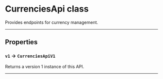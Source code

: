 # CurrenciesApi class

Provides endpoints for currency management.

---
## Properties

### `v1` → `CurrenciesApiV1`

Returns a version 1 instance of this API.

---
